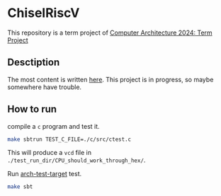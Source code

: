 # ChiselRiscV

This repository is a term project of [Computer Architecture 2024: Term Project](https://hackmd.io/@sysprog/arch2024-projects)

## Desctiption

The most content is written [here](https://hackmd.io/KHpg4bPYSPet9Xtrtkqt-g?view). This project is in progress, so maybe somewhere have trouble.

## How to run

compile a `c` program and test it.
```bash
make sbtrun TEST_C_FILE=./c/src/ctest.c
```
This will produce a `vcd` file in `./test_run_dir/CPU_should_work_through_hex/`.

Run [arch-test-target](https://github.com/riscv-non-isa/riscv-arch-test) test.
```bash
make sbt
```